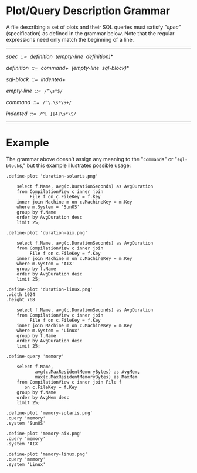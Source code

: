 # Plot/Query Description Grammar
A file describing a set of plots and their SQL queries must satisfy "*spec*"
(specification) as defined in the grammar below. Note that the regular
expressions need only match the beginning of a line.

---------------------

*spec &nbsp;::= &nbsp;definition &nbsp;(empty-line &nbsp;definition)**

*definition &nbsp;::= &nbsp;command+ &nbsp;(empty-line &nbsp;sql-block)**

*sql-block &nbsp;::= &nbsp;indented+*

*empty-line &nbsp;::=&nbsp;* `/^\s*$/`

*command &nbsp;::=&nbsp;* `/^\.\s*\S+/`

*indented &nbsp;::=&nbsp;* `/^[ ]{4}\s*\S/`

-----------------------------------

# Example
The grammar above doesn't assign any meaning to the "`command`s" or
"`sql-block`s," but this example illustrates possible usage:

    .define-plot 'duration-solaris.png'
    
        select f.Name, avg(c.DurationSeconds) as AvgDuration
        from CompilationView c inner join
             File f on c.FileKey = f.Key
        inner join Machine m on c.MachineKey = m.Key
        where m.System = 'SunOS'
        group by f.Name
        order by AvgDuration desc
        limit 25;
    
    .define-plot 'duration-aix.png'
    
        select f.Name, avg(c.DurationSeconds) as AvgDuration
        from CompilationView c inner join
             File f on c.FileKey = f.Key
        inner join Machine m on c.MachineKey = m.Key
        where m.System = 'AIX'
        group by f.Name
        order by AvgDuration desc
        limit 25;
    
    .define-plot 'duration-linux.png'
    .width 1024
    .height 768
    
        select f.Name, avg(c.DurationSeconds) as AvgDuration
        from CompilationView c inner join
             File f on c.FileKey = f.Key
        inner join Machine m on c.MachineKey = m.Key
        where m.System = 'Linux'
        group by f.Name
        order by AvgDuration desc
        limit 25;
    
    .define-query 'memory'
    
        select f.Name, 
               avg(c.MaxResidentMemoryBytes) as AvgMem, 
               max(c.MaxResidentMemoryBytes) as MaxMem
        from CompilationView c inner join File f
           on c.FileKey = f.Key
        group by f.Name
        order by AvgMem desc
        limit 25;
    
    .define-plot 'memory-solaris.png'
    .query 'memory'
    .system 'SunOS'
    
    .define-plot 'memory-aix.png'
    .query 'memory'
    .system 'AIX'
    
    .define-plot 'memory-linux.png'
    .query 'memory'
    .system 'Linux'

